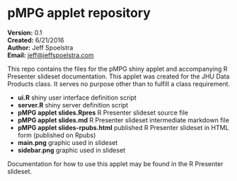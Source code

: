 # pMPG applet repository

__Version:__ 0.1  
__Created:__ 6/21/2016  
__Author:__ Jeff Spoelstra  
__Email:__ jeff@jeffspoelstra.com

This repo contains the files for the pMPG shiny applet and accompanying R Presenter slideset documentation.
This applet was created for the JHU Data Products class. It serves no purpose other than to fulfill a class requirement.

* __ui.R__ shiny user interface definition script
* __server.R__ shiny server definition script
* __pMPG applet slides.Rpres__ R Presenter slideset source file
* __pMPG applet slides.md__ R Presenter slideset intermediate markdown file
* __pMPG applet slides-rpubs.html__ published R Presenter slideset in HTML form (published on Rpubs)
* __main.png__ graphic used in slideset
* __sidebar.png__ graphic used in slideset

Documentation for how to use this applet may be found in the R Presenter slideset.
